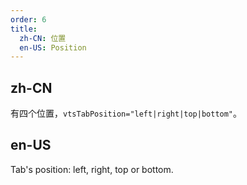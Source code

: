 ```yaml
---
order: 6
title:
  zh-CN: 位置
  en-US: Position
---
```


## zh-CN

有四个位置，`vtsTabPosition="left|right|top|bottom"`。

## en-US

Tab's position: left, right, top or bottom.


